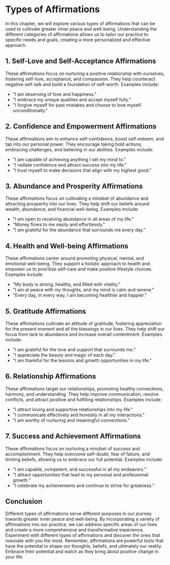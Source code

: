 Types of Affirmations
================================

In this chapter, we will explore various types of affirmations that can be used to cultivate greater inner peace and well-being. Understanding the different categories of affirmations allows us to tailor our practice to specific needs and goals, creating a more personalized and effective approach.

1\. Self-Love and Self-Acceptance Affirmations
---------------------------------------------

These affirmations focus on nurturing a positive relationship with ourselves, fostering self-love, acceptance, and compassion. They help counteract negative self-talk and build a foundation of self-worth. Examples include:

* "I am deserving of love and happiness."
* "I embrace my unique qualities and accept myself fully."
* "I forgive myself for past mistakes and choose to love myself unconditionally."

2\. Confidence and Empowerment Affirmations
------------------------------------------

These affirmations aim to enhance self-confidence, boost self-esteem, and tap into our personal power. They encourage taking bold actions, embracing challenges, and believing in our abilities. Examples include:

* "I am capable of achieving anything I set my mind to."
* "I radiate confidence and attract success into my life."
* "I trust myself to make decisions that align with my highest good."

3\. Abundance and Prosperity Affirmations
----------------------------------------

These affirmations focus on cultivating a mindset of abundance and attracting prosperity into our lives. They help shift our beliefs around wealth, abundance, and financial well-being. Examples include:

* "I am open to receiving abundance in all areas of my life."
* "Money flows to me easily and effortlessly."
* "I am grateful for the abundance that surrounds me every day."

4\. Health and Well-being Affirmations
-------------------------------------

These affirmations center around promoting physical, mental, and emotional well-being. They support a holistic approach to health and empower us to prioritize self-care and make positive lifestyle choices. Examples include:

* "My body is strong, healthy, and filled with vitality."
* "I am at peace with my thoughts, and my mind is calm and serene."
* "Every day, in every way, I am becoming healthier and happier."

5\. Gratitude Affirmations
-------------------------

These affirmations cultivate an attitude of gratitude, fostering appreciation for the present moment and all the blessings in our lives. They help shift our focus from lack to abundance and increase overall contentment. Examples include:

* "I am grateful for the love and support that surrounds me."
* "I appreciate the beauty and magic of each day."
* "I am thankful for the lessons and growth opportunities in my life."

6\. Relationship Affirmations
----------------------------

These affirmations target our relationships, promoting healthy connections, harmony, and understanding. They help improve communication, resolve conflicts, and attract positive and fulfilling relationships. Examples include:

* "I attract loving and supportive relationships into my life."
* "I communicate effectively and honestly in all my interactions."
* "I am worthy of nurturing and meaningful connections."

7\. Success and Achievement Affirmations
---------------------------------------

These affirmations focus on nurturing a mindset of success and accomplishment. They help overcome self-doubt, fear of failure, and limiting beliefs, allowing us to embrace our full potential. Examples include:

* "I am capable, competent, and successful in all my endeavors."
* "I attract opportunities that lead to my personal and professional growth."
* "I celebrate my achievements and continue to strive for greatness."

Conclusion
----------

Different types of affirmations serve different purposes in our journey towards greater inner peace and well-being. By incorporating a variety of affirmations into our practice, we can address specific areas of our lives and create a more comprehensive and transformative experience. Experiment with different types of affirmations and discover the ones that resonate with you the most. Remember, affirmations are powerful tools that have the potential to shape our thoughts, beliefs, and ultimately our reality. Embrace their potential and watch as they bring about positive change in your life.
